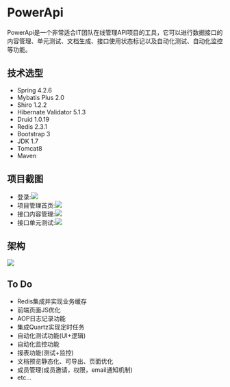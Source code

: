 # PowerApi

PowerApi是一个非常适合IT团队在线管理API项目的工具，它可以进行数据接口的内容管理、单元测试、文档生成、接口使用状态标记以及自动化测试、自动化监控等功能。

## 技术选型
* Spring 4.2.6
* Mybatis Plus 2.0
* Shiro 1.2.2
* Hibernate Validator 5.1.3
* Druid 1.0.19
* Redis 2.3.1
* Bootstrap 3
* JDK 1.7
* Tomcat8
* Maven

## 项目截图

* 登录:![](http://wx4.sinaimg.cn/mw690/775c483fly1fdmtfjniygj211y0j575y.jpg)
* 项目管理首页:![](http://wx4.sinaimg.cn/mw690/775c483fly1fdmtfs2137j213g0lwac3.jpg)
* 接口内容管理:![](http://wx4.sinaimg.cn/mw690/775c483fly1fdmtfp10xxj213x0mctd6.jpg)
* 接口单元测试:![](http://wx4.sinaimg.cn/mw690/775c483fly1fdmtfmf8uqj213d0ldjtg.jpg)

## 架构
![](http://wx2.sinaimg.cn/mw690/775c483fly1fdmtcnk115j20sg0lc7ln.jpg)

## To Do

* Redis集成并实现业务缓存
* 前端页面JS优化
* AOP日志记录功能
* 集成Quartz实现定时任务
* 自动化测试功能(UI+逻辑)
* 自动化监控功能
* 报表功能(测试+监控)
* 文档预览静态化、可导出、页面优化
* 成员管理(成员邀请，权限，email通知机制)
* etc...



